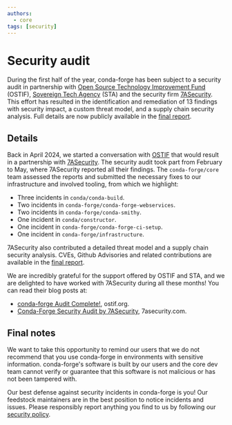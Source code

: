 ```yaml
---
authors:
  - core
tags: [security]
---
```


# Security audit

During the first half of the year, conda-forge has been subject to a security audit in partnership with [Open Source Technology Improvement Fund](https://ostif.org/) (OSTIF), [Sovereign Tech Agency](https://www.sovereign.tech/) (STA) and the security firm [7ASecurity](https://7asecurity.com/). This effort has resulted in the identification and remediation of 13 findings with security impact, a custom threat model, and a supply chain security analysis. Full details are now publicly available in the [final report](/_static/CON-01-conda-forge-Audit-Public_RC1.0.pdf).

<!-- truncate -->

## Details

Back in April 2024, we started a conversation with [OSTIF](https://ostif.org/) that would result in a partnership with [7ASecurity](https://7asecurity.com/). The security audit took part from February to May, where 7ASecurity reported all their findings. The `conda-forge/core` team assessed the reports and submitted the necessary fixes to our infrastructure and involved tooling, from which we highlight:

- Three incidents in `conda/conda-build`.
- Two incidents in `conda-forge/conda-forge-webservices`.
- Two incidents in `conda-forge/conda-smithy`.
- One incident in `conda/constructor`.
- One incident in `conda-forge/conda-forge-ci-setup`.
- One incident in `conda-forge/infrastructure`.

7ASecurity also contributed a detailed threat model and a supply chain security analysis. CVEs, Github Advisories and related contributions are available in the [final report](/_static/CON-01-conda-forge-Audit-Public_RC1.0.pdf).

We are incredibly grateful for the support offered by OSTIF and STA, and we are delighted to have worked with 7ASecurity during all these months! You can read their blog posts at:

- [conda-forge Audit Complete!](https://ostif.org/conda-forge-audit-complete/), ostif.org.
- [Conda-Forge Security Audit by 7ASecurity](https://7asecurity.com/blog/2025/07/conda-forge-security-audit-by-7asecurity/), 7asecurity.com.

## Final notes

We want to take this opportunity to remind our users that we do not recommend that you use conda-forge in environments with sensitive information. conda-forge's software is built by our users and the core dev team cannot verify or guarantee that this software is not malicious or has not been tampered with.

Our best defense against security incidents in conda-forge is you! Our feedstock maintainers are in the best position to notice incidents and issues. Please responsibly report anything you find to us by following our [security policy](https://github.com/conda-forge/conda-forge.github.io/security/policy).
